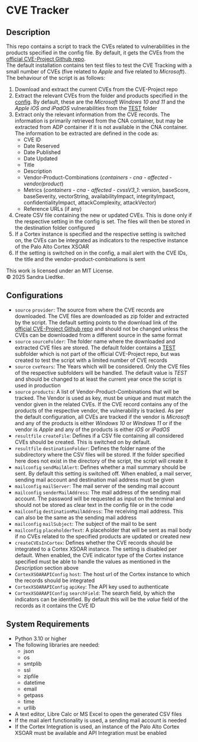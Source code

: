 # CVE Tracker

## Description

This repo contains a script to track the CVEs related to vulnerabilities in the products specified in the config file.
By default, it gets the CVEs from the [official CVE-Project Github repo](https://github.com/CVEProject/cvelistV5/).<br/>
The default installation contains ten test files to test the CVE Tracking with a small number of CVEs (five related to *Apple* and five related to *Microsoft*).
The behaviour of the script is as follows:<br/>
 1. Download and extract the current CVEs from the CVE-Project repo<br/>
 2. Extract the relevant CVEs from the folder and products specified in the [config](tracker/tracker_config.json). By default, these are the *Microsoft Windows 10 and 11* and the *Apple iOS and iPadOS* vulnerabilities from the [TEST](https://github.com/S-L1/cve_tracker/tree/3370d2cd89c3317bad885001ffe65b31c98ed5e6/tracker/00%20-%20SourceFiles/cve_list_extracted/cvelistV5-main/cves/TEST/TESTFILES) folder<br/>
 3. Extract only the relevant information from the CVE records. The information is primarily retrieved from the CNA container, but may be extracted from ADP container if it is not available in the CNA container. The information to be extracted are defined in the code as:<br/>
    - CVE ID
    - Date Reserved
    - Date Published
    - Date Updated
    - Title
    - Description
    - Vendor-Product-Combinations (*containers - cna - affected - vendor/product*)
    - Metrics (*containers - cna - affected - cvssV3_1*: version, baseScore, baseSeverity, vectorString, availabilityImpact, integrityImpact, confidentialityImpact, attackComplexity, attackVector)
    - Reference URLs (if any)
 4. Create CSV file containing the new or updated CVEs. This is done only if the respective setting in the config is set. The files will then be stored in the destination folder configured<br/>
 5. If a Cortex instance is specified and the respective setting is switched on, the CVEs can be integrated as indicators to the respective instance of the Palo Alto Cortex XSOAR<br/>
 6. If the setting is switched on in the config, a mail alert with the CVE IDs, the title and the vendor-product-combinations is sent<br/>

This work is licensed under an MIT License.<br/>
© 2025 Sandra Liedtke.

## Configurations

 - `source` `provider`: The source from where the CVE records are downloaded. The CVE files are downloaded as zip folder and extracted by the script. The default setting points to the download link of the [official CVE-Project Github repo](https://github.com/CVEProject/cvelistV5/) and should not be changed unless the CVEs can be downloaded from a different source in the same format
 - `source` `sourceFolder`: The folder name where the downloaded and extracted CVE files are stored. The default folder contains a [TEST](https://github.com/S-L1/cve_tracker/tree/3370d2cd89c3317bad885001ffe65b31c98ed5e6/tracker/00%20-%20SourceFiles/cve_list_extracted/cvelistV5-main/cves/TEST/TESTFILES) subfolder which is not part of the official CVE-Project repo, but was created to test the script with a limited number of CVE records
 - `source` `cveYears`: The Years which will be considered. Only the CVE files of the respective subfolders will be handled. The default value is *TEST* and should be changed to at least the current year once the script is used in production
 - `source` `products`: A list of Vendor-Product-Combinations that will be tracked. The Vendor is used as key, must be unique and must match the vendor given in the related CVEs. If the CVE record contains any of the products of the respective vendor, the vulnerability is tracked. As per the default configuration, all CVEs are tracked if the vendor is *Microsoft* and any of the products is either *Windows 10* or *Windows 11* or if the vendor is *Apple* and any of the products is either *iOS* or *iPadOS*
 - `resultfile` `createFile`: Defines if a CSV file containing all considered CVEs should be created. This is switched on by default.
 - `resultfile` `destinationFolder`: Defines the folder name of the subdirectory where the CSV files will be stored. If the folder specified here does not exist in the directory of the script, the script will create it
 - `mailconfig` `sendMailAlert`: Defines whether a mail summary should be sent. By default this setting is switched off. When enabled, a mail server, sending mail account and destination mail address must be given
 - `mailconfig` `mailServer`: The mail server of the sending mail account
 - `mailconfig` `senderMailAddress`: The mail address of the sending mail account. The password will be requested as input on the terminal and should not be stored as clear text in the config file or in the code
 - `mailconfig` `destinationMailAddress`: The receiving mail address. This can also be the same as the sending mail address
 - `mailconfig` `mailSubject`: The subject of the mail to be sent
 - `mailconfig` `placeholderText`: A placeholder that will be sent as mail body if no CVEs related to the specified products are updated or created new
 - `createCVEsInCortex`: Defines whether the CVE records should be integrated to a Cortex XSOAR instance. The setting is disabled per default. When enabled, the CVE indicator type of the Cortex instance specified must be able to handle the values as mentioned in the *Description* section above
 - `CortexXSOARAPIConfig` `host`: The host url of the Cortex instance to which the records should be integrated
 - `CortexXSOARAPIConfig` `apiKey`: The API key used to authenticate
 - `CortexXSOARAPIConfig` `searchField`: The search field, by which the indicators can be identified. By default this will be the *value* field of the records as it contains the CVE ID

## System Requirements

 - Python 3.10 or higher
 - The following libraries are needed:
     - json
     - os
     - smtplib
     - ssl
     - zipfile
     - datetime
     - email
     - getpass
     - time
     - urllib
 - A text editor, Libre Calc or MS Excel to open the generated CSV files
 - If the mail alert functionality is used, a sending mail account is needed
 - If the Cortex Integration is used, an instance of the Palo Alto Cortex XSOAR must be available and API Integration must be enabled
